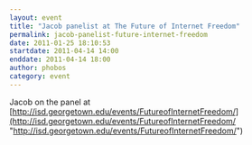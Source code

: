 ```yaml
---
layout: event
title: "Jacob panelist at The Future of Internet Freedom"
permalink: jacob-panelist-future-internet-freedom
date: 2011-01-25 18:10:53
startdate: 2011-04-14 14:00
enddate: 2011-04-14 18:00
author: phobos
category: event
---
```


Jacob on the panel at [http://isd.georgetown.edu/events/FutureofInternetFreedom/](http://isd.georgetown.edu/events/FutureofInternetFreedom/ "http://isd.georgetown.edu/events/FutureofInternetFreedom/")
